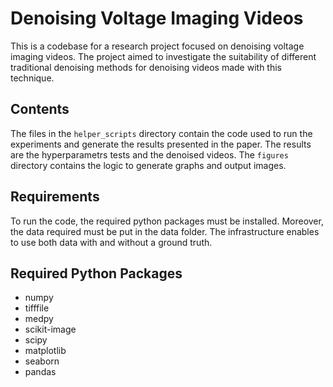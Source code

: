 # Denoising Voltage Imaging Videos
This is a codebase for a research project focused on denoising voltage imaging videos. The project aimed to investigate the suitability of different traditional denoising methods for denoising videos made with this technique.

## Contents
The files in the ```helper_scripts``` directory contain the code used to run the experiments and generate the results presented in the paper. The results are the hyperparametrs tests and the denoised videos. The ```figures``` directory contains the logic to generate graphs and output images.

## Requirements
To run the code, the required python packages must be installed. Moreover, the data required must be put in the data folder. The infrastructure enables to use both data with and without a ground truth.

## Required Python Packages
- numpy
- tifffile
- medpy
- scikit-image
- scipy
- matplotlib
- seaborn
- pandas